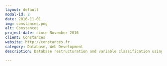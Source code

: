 ```yaml
---
layout: default
modal-id: 2
date: 2016-11-01
img: constances.png
alt: Constances
project-date: since November 2016
client: Constances
website: http://constances.fr
category: Database, Web Development
description: Database restructuration and variable classification using <a href="http://www.obiba.org/pages/products/opal/" target="_blank">Opal</a>. Data web portal will be based on <a href="http://www.obiba.org/pages/products/mica/" target="_blank">Mica</a>.

---
```

